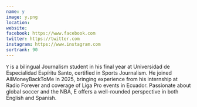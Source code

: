 ```yaml
---
name: y
image: y.png
location:
website:
facebook: https://www.facebook.com
twitter: https://twitter.com
instagram: https://www.instagram.com
sortrank: 90
---
```

`Y` is a bilingual Journalism student in his final year at Universidad de Especialidad Espíritu Santo, certified in Sports Journalism. He joined AllMoneyBackToMe in 2025, bringing experience from his internship at Radio Forever and coverage of Liga Pro events in Ecuador. Passionate about global soccer and the NBA, E offers a well-rounded perspective in both English and Spanish.